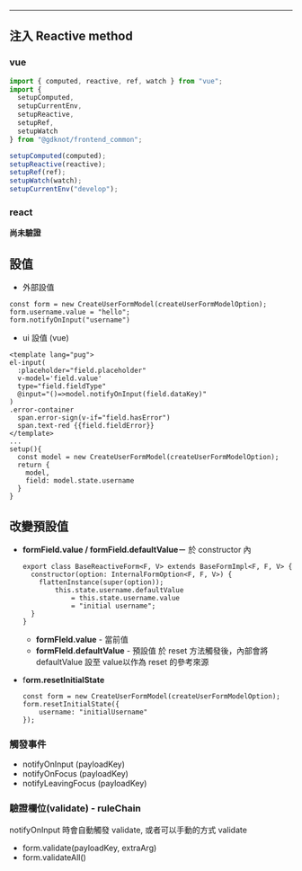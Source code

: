 
---
<!--#-->

## 注入 Reactive method
### vue
  ```typescript
  import { computed, reactive, ref, watch } from "vue";
  import {
    setupComputed,
    setupCurrentEnv,
    setupReactive,
    setupRef,
    setupWatch
  } from "@gdknot/frontend_common";

  setupComputed(computed);
  setupReactive(reactive);
  setupRef(ref);
  setupWatch(watch);
  setupCurrentEnv("develop");
  ```

### react
  
  __尚未驗證__

## 設值

- 外部設值

```tsx
const form = new CreateUserFormModel(createUserFormModelOption);
form.username.value = "hello";
form.notifyOnInput("username")
```

- ui 設值 (vue)

```vue
<template lang="pug">
el-input(
  :placeholder="field.placeholder"
  v-model='field.value'
  type="field.fieldType"
  @input="()=>model.notifyOnInput(field.dataKey)"
)
.error-container
  span.error-sign(v-if="field.hasError")
  span.text-red {{field.fieldError}}
</template>
...
setup(){
  const model = new CreateUserFormModel(createUserFormModelOption);
  return {
    model,
    field: model.state.username
  }
}
```

## 改變預設值

- **formField.value / formField.defaultValue－** 於 constructor 內
    ```tsx
    export class BaseReactiveForm<F, V> extends BaseFormImpl<F, F, V> {
      constructor(option: InternalFormOption<F, F, V>) {
        flattenInstance(super(option));
    		this.state.username.defaultValue 
    			= this.state.username.value 
    			= "initial username";
      }
    }
    ```
    
    - **formFIeld.value** - 當前值
    - **formFIeld.defaultValue** - 預設值
    於 reset 方法觸發後，內部會將 defaultValue 設至 value以作為 reset 的參考來源
- f**orm.resetInitialState**
    
    ```tsx
    const form = new CreateUserFormModel(createUserFormModelOption);
    form.resetInitialState({
    	username: "initialUsername"
    });
    ```
    

### 觸發事件

- notifyOnInput (payloadKey) 
- notifyOnFocus (payloadKey)
- notifyLeavingFocus (payloadKey)
  

### 驗證欄位(validate) - ruleChain

notifyOnInput 時會自動觸發 validate, 或者可以手動的方式 validate

- form.validate(payloadKey, extraArg)
- form.validateAll()




